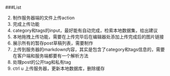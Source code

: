 ###List

2. 制作服务器端的文件上传action
3. 完成上传功能
4. category和tags的input，最好能有自动完成，检索本地数据集，给出建议
5. 本地拖拽上传功能，需要在上传完毕后在编辑器处添加上传完成后的图片链接
6. 展示所有的暂存post草稿列表，需要制作
7. 上传到服务器的markdown内容，其实是包含了category和tags信息的，需要在客户端和服务端都要有一个解析方法
8. 处理post的公开tag和私有tag
9. ctrl u 上传服务器，更新本地数据库，删除缓存
